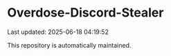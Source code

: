 # Overdose-Discord-Stealer

Last updated: 2025-06-18 04:19:52

This repository is automatically maintained.
